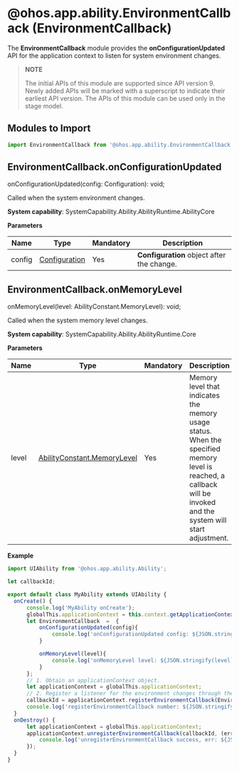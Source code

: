# @ohos.app.ability.EnvironmentCallback (EnvironmentCallback)

The **EnvironmentCallback** module provides the **onConfigurationUpdated** API for the application context to listen for system environment changes.

> **NOTE**
> 
> The initial APIs of this module are supported since API version 9. Newly added APIs will be marked with a superscript to indicate their earliest API version. 
> The APIs of this module can be used only in the stage model.


## Modules to Import

```ts
import EnvironmentCallback from '@ohos.app.ability.EnvironmentCallback';
```


## EnvironmentCallback.onConfigurationUpdated

onConfigurationUpdated(config: Configuration): void;

Called when the system environment changes.

**System capability**: SystemCapability.Ability.AbilityRuntime.AbilityCore

**Parameters**

  | Name| Type| Mandatory| Description| 
  | -------- | -------- | -------- | -------- |
  | config | [Configuration](js-apis-app-ability-configuration.md) | Yes| **Configuration** object after the change.|

## EnvironmentCallback.onMemoryLevel

onMemoryLevel(level: AbilityConstant.MemoryLevel): void;

Called when the system memory level changes.

**System capability**: SystemCapability.Ability.AbilityRuntime.Core

**Parameters**

  | Name| Type| Mandatory| Description| 
  | -------- | -------- | -------- | -------- |
  | level | [AbilityConstant.MemoryLevel](js-apis-app-ability-abilityConstant.md#abilityconstantmemorylevel) | Yes| Memory level that indicates the memory usage status. When the specified memory level is reached, a callback will be invoked and the system will start adjustment.| 

**Example**
    

  ```ts
import UIAbility from '@ohos.app.ability.Ability';

let callbackId;

export default class MyAbility extends UIAbility {
    onCreate() {
        console.log('MyAbility onCreate');
        globalThis.applicationContext = this.context.getApplicationContext();
        let EnvironmentCallback  =  {
            onConfigurationUpdated(config){
                console.log('onConfigurationUpdated config: ${JSON.stringify(config)}');
            }

            onMemoryLevel(level){
                console.log('onMemoryLevel level: ${JSON.stringify(level)}');
            }
        };
        // 1. Obtain an applicationContext object.
        let applicationContext = globalThis.applicationContext;
        // 2. Register a listener for the environment changes through the applicationContext object.
        callbackId = applicationContext.registerEnvironmentCallback(EnvironmentCallback);
        console.log('registerEnvironmentCallback number: ${JSON.stringify(callbackId)}');
    }
    onDestroy() {
        let applicationContext = globalThis.applicationContext;
        applicationContext.unregisterEnvironmentCallback(callbackId, (error, data) => {
            console.log('unregisterEnvironmentCallback success, err: ${JSON.stringify(error)}');
        });
    }
}
  ```
